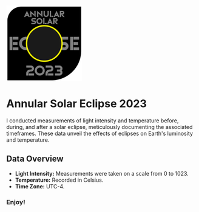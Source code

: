 <img src="MEDIA/PATCH.png" width="200">

# Annular Solar Eclipse 2023

I conducted measurements of light intensity and temperature before, during, and after a solar eclipse, meticulously documenting the associated timeframes. These data unveil the effects of eclipses on Earth's luminosity and temperature.

## Data Overview

- **Light Intensity:** Measurements were taken on a scale from 0 to 1023.
- **Temperature:** Recorded in Celsius.
- **Time Zone:** UTC-4.

### Enjoy!
